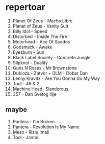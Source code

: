 repertoar
=========

 1. Planet Of Zeus - Macho Libre
 2. Planet of Zeus - Vanity Suit
 3. Billy Idol - Speed
 4. Disturbed - Inside The Fire
 5. Motorhead - Ace Of Spades
 6. Godsmack - Awake
 7. Eyesburn - Sun
 8. Black Label Society - Concrete Jungle
 9. Slipknot - Duality
 10. Guns N Roses - Mr Brownstone
 11. Dubioza - Zatvor + DLM - Dobar Dan
 12. Lenny Kravitz - Are You Gonna Go My Way
 13. Tool - 46 & 2
 14. Machine Head- Slanderous
 15. 357 - Dan Svetog Ilije


maybe
-----
 1. Pantera - I'm Broken
 2. Pantera - Revolution Is My Name
 3. Meso - Rizlu Imaš
 4. Tool - Jambi
